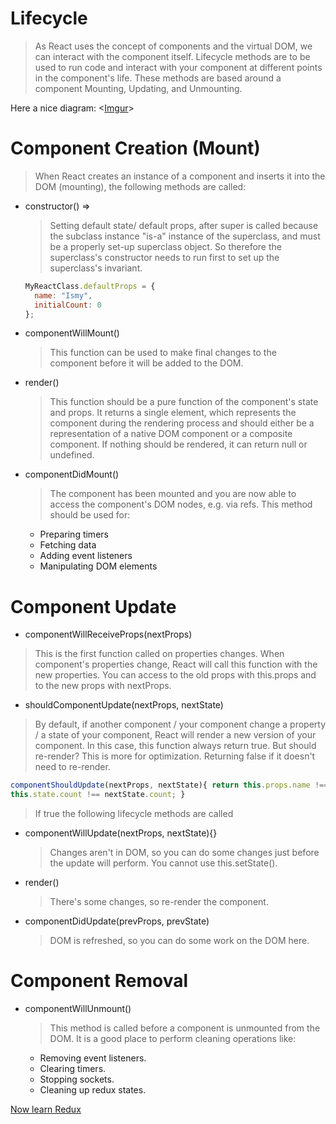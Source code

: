 # Lifecycle

<!-- (https://media.giphy.com/media/3oEjI0zBPtJFnfLCRW/giphy.gif) -->

> As React uses the concept of components and the virtual DOM, we can interact with the component itself. Lifecycle methods are to be used to run code and interact with your component at different points in the component's life. These methods are based around a component Mounting, Updating, and Unmounting.

Here a nice diagram: <[Imgur](https://i.imgur.com/KGqOm2V.jpg)>

# Component Creation (Mount)

> When React creates an instance of a component and inserts it into the DOM (mounting), the following methods are called:

* constructor() =>

  > Setting default state/ default props, after super is called because the subclass instance "is-a" instance of the superclass, and must be a properly set-up superclass object. So therefore the superclass's constructor needs to run first to set up the superclass's invariant.

  ```javascript
  MyReactClass.defaultProps = {
    name: "Ismy",
    initialCount: 0
  };
  ```

* componentWillMount()

  > This function can be used to make final changes to the component before it will be added to the DOM.

* render()

  > This function should be a pure function of the component's state and props. It returns a single element, which represents the component during the rendering process and should either be a representation of a native DOM component or a composite component. If nothing should be rendered, it can return null or undefined.

* componentDidMount()

  > The component has been mounted and you are now able to access the component's DOM nodes, e.g. via refs. This method should be used for:

  * Preparing timers
  * Fetching data
  * Adding event listeners
  * Manipulating DOM elements

# Component Update

* componentWillReceiveProps(nextProps)

> This is the first function called on properties changes. When component's properties change, React will call this function with the new properties. You can access to the old props with this.props and to the new props with nextProps.

* shouldComponentUpdate(nextProps, nextState)

> By default, if another component / your component change a property / a state of your component, React will render a new version of your component. In this case, this function always return true. But should re-render? This is more for optimization. Returning false if it doesn't need to re-render.

```javascript
componentShouldUpdate(nextProps, nextState){ return this.props.name !== nextProps.name ||
this.state.count !== nextState.count; }
```

> If true the following lifecycle methods are called

* componentWillUpdate(nextProps, nextState){}

  > Changes aren't in DOM, so you can do some changes just before the update will perform. You cannot use this.setState().

* render()

  > There's some changes, so re-render the component.

* componentDidUpdate(prevProps, prevState)

  > DOM is refreshed, so you can do some work on the DOM here.

# Component Removal

* componentWillUnmount()

  > This method is called before a component is unmounted from the DOM. It is a good place to perform cleaning operations like:

  * Removing event listeners.
  * Clearing timers.
  * Stopping sockets.
  * Cleaning up redux states.

[Now learn Redux](Redux-start.md)
